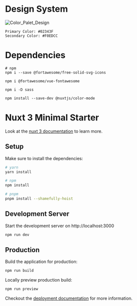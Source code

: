 # Design System
![Color_Palet_Design](https://user-images.githubusercontent.com/32337329/196005566-d5c6a4a2-16e3-4555-8a70-9380ad0b567b.png)

```
Primary Color: #02343F
Secondary Color: #F0EDCC
```

# Dependencies
```
# npm
npm i --save @fortawesome/free-solid-svg-icons

npm i @fortawesome/vue-fontawesome

npm i -D sass

npm install --save-dev @nuxtjs/color-mode
```

# Nuxt 3 Minimal Starter

Look at the [nuxt 3 documentation](https://v3.nuxtjs.org) to learn more.

## Setup

Make sure to install the dependencies:

```bash
# yarn
yarn install

# npm
npm install

# pnpm
pnpm install --shamefully-hoist
```

## Development Server

Start the development server on http://localhost:3000

```bash
npm run dev
```

## Production

Build the application for production:

```bash
npm run build
```

Locally preview production build:

```bash
npm run preview
```
Checkout the [deployment documentation](https://v3.nuxtjs.org/guide/deploy/presets) for more information.
